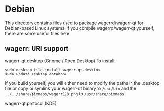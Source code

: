
Debian
====================
This directory contains files used to package wagerrd/wagerr-qt
for Debian-based Linux systems. If you compile wagerrd/wagerr-qt yourself, there are some useful files here.

## wagerr: URI support ##


wagerr-qt.desktop  (Gnome / Open Desktop)
To install:

	sudo desktop-file-install wagerr-qt.desktop
	sudo update-desktop-database

If you build yourself, you will either need to modify the paths in
the .desktop file or copy or symlink your wagerr-qt binary to `/usr/bin`
and the `../../share/pixmaps/wagerr128.png` to `/usr/share/pixmaps`

wagerr-qt.protocol (KDE)

